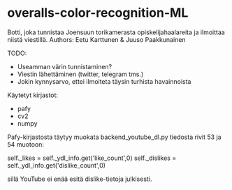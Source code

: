# overalls-color-recognition-ML

Botti, joka tunnistaa Joensuun torikamerasta opiskelijahaalareita ja ilmoittaa niistä viestillä.
Authors: Eetu Karttunen & Juuso Paakkunainen

TODO: 
- Useamman värin tunnistaminen?
- Viestin lähettäminen (twitter, telegram tms.)
- Jokin kynnysarvo, ettei ilmoiteta täysin turhista havainnoista

Käytetyt kirjastot:
- pafy
- cv2
- numpy

Pafy-kirjastosta täytyy muokata backend_youtube_dl.py tiedosta rivit 53 ja 54 muotoon:

self._likes = self._ydl_info.get('like_count',0)
self._dislikes = self._ydl_info.get('dislike_count',0)

sillä YouTube ei enää esitä dislike-tietoja julkisesti.



